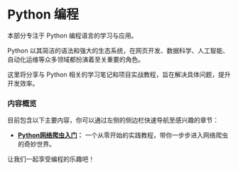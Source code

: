 # Python 编程

本部分专注于 Python 编程语言的学习与应用。

Python 以其简洁的语法和强大的生态系统，在网页开发、数据科学、人工智能、自动化运维等众多领域都扮演着至关重要的角色。

这里将分享与 Python 相关的学习笔记和项目实战教程，旨在解决具体问题，提升开发效率。

### 内容概览  <!-- {docsify-ignore} -->

目前包含以下主要内容，你可以通过左侧的侧边栏快速导航至感兴趣的章节：

*   **[Python网络爬虫入门](./python-web-scraping-tutorial.md)：** 一个从零开始的实践教程，带你一步步进入网络爬虫的奇妙世界。


让我们一起享受编程的乐趣吧！